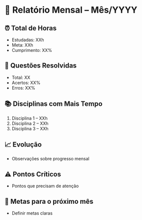 # 📆 Relatório Mensal – Mês/YYYY

## ⏰ Total de Horas
- Estudadas: XXh
- Meta: XXh
- Cumprimento: XX%

## 📝 Questões Resolvidas
- Total: XX
- Acertos: XX%
- Erros: XX%

## 📚 Disciplinas com Mais Tempo
1. Disciplina 1 – XXh
2. Disciplina 2 – XXh
3. Disciplina 3 – XXh

## 📈 Evolução
- Observações sobre progresso mensal

## ⚠️ Pontos Críticos
- Pontos que precisam de atenção

## 🎯 Metas para o próximo mês
- Definir metas claras

